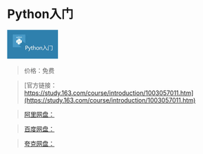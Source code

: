 # Python入门

![img](../../../assets/study163/free/4915678993375769083.jpg)

> 价格：免费

> [官方链接：https://study.163.com/course/introduction/1003057011.htm](https://study.163.com/course/introduction/1003057011.htm)

> [阿里网盘：]()

> [百度网盘：]()

> [夸克网盘：]()
